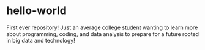 # hello-world
First ever repository!
Just an average college student wanting to learn more about programming, coding, and data analysis to prepare for a future rooted in big data and technology!
